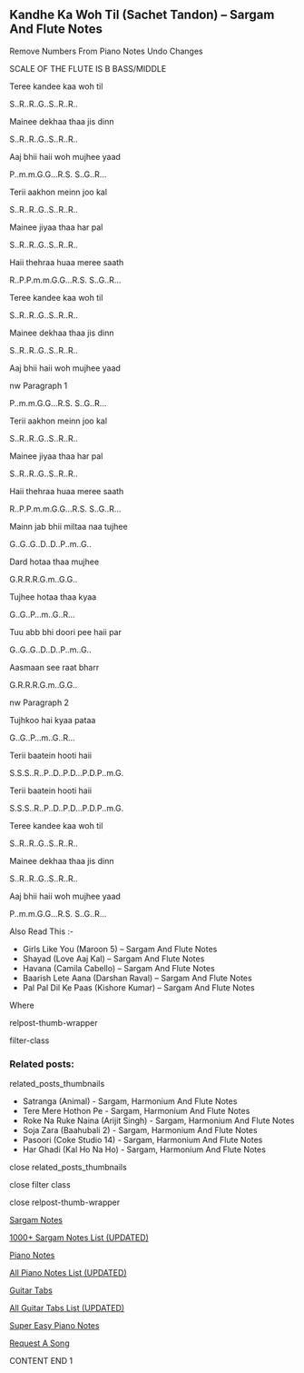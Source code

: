 
## Kandhe Ka Woh Til (Sachet Tandon) – Sargam And Flute Notes

Remove Numbers From Piano Notes
Undo Changes

SCALE OF THE FLUTE IS B BASS/MIDDLE

Teree kandee kaa woh til

S..R..R..G..S..R..R..

Mainee dekhaa thaa jis dinn

S..R..R..G..S..R..R..

Aaj bhii haii woh mujhee yaad

P..m.m.G.G…R.S. S..G..R…

Terii aakhon meinn joo kal

S..R..R..G..S..R..R..

Mainee jiyaa thaa har pal

S..R..R..G..S..R..R..

Haii thehraa huaa meree saath

R..P.P.m.m.G.G…R.S. S..G..R…

Teree kandee kaa woh til

S..R..R..G..S..R..R..

Mainee dekhaa thaa jis dinn

S..R..R..G..S..R..R..

Aaj bhii haii woh mujhee yaad

nw Paragraph 1

P..m.m.G.G…R.S. S..G..R…

Terii aakhon meinn joo kal

S..R..R..G..S..R..R..

Mainee jiyaa thaa har pal

S..R..R..G..S..R..R..

Haii thehraa huaa meree saath

R..P.P.m.m.G.G…R.S. S..G..R…

Mainn jab bhii miltaa naa tujhee

G..G..G..D..D..P..m..G..

Dard hotaa thaa mujhee

G.R.R.R.G.m..G.G..

Tujhee hotaa thaa kyaa

G..G..P…m..G..R…

Tuu abb bhi doori pee haii par

G..G..G..D..D..P..m..G..

Aasmaan see raat bharr

G.R.R.R.G.m..G.G..

nw Paragraph 2

Tujhkoo hai kyaa pataa

G..G..P…m..G..R…

Terii baatein hooti haii

S.S.S..R..P..D..P.D…P.D.P..m.G.

Terii baatein hooti haii

S.S.S..R..P..D..P.D…P.D.P..m.G.

Teree kandee kaa woh til

S..R..R..G..S..R..R..

Mainee dekhaa thaa jis dinn

S..R..R..G..S..R..R..

Aaj bhii haii woh mujhee yaad

P..m.m.G.G…R.S. S..G..R…

Also Read This :-

* Girls Like You (Maroon 5) – Sargam And Flute Notes
* Shayad (Love Aaj Kal) – Sargam And Flute Notes
* Havana (Camila Cabello) – Sargam And Flute Notes
* Baarish Lete Aana (Darshan Raval) – Sargam And Flute Notes
* Pal Pal Dil Ke Paas (Kishore Kumar) – Sargam And Flute Notes

Where

relpost-thumb-wrapper

filter-class

### Related posts:

related_posts_thumbnails

* Satranga (Animal) - Sargam, Harmonium And Flute Notes
* Tere Mere Hothon Pe - Sargam, Harmonium And Flute Notes
* Roke Na Ruke Naina (Arijit Singh) - Sargam, Harmonium And Flute Notes
* Soja Zara (Baahubali 2) - Sargam, Harmonium And Flute Notes
* Pasoori (Coke Studio 14) - Sargam, Harmonium And Flute Notes
* Har Ghadi (Kal Ho Na Ho) - Sargam, Harmonium And Flute Notes

close related_posts_thumbnails

close filter class

close relpost-thumb-wrapper

[Sargam Notes](https://www.notationsworld.com/sargam-notes.html)

[1000+ Sargam Notes List (UPDATED)](https://www.notationsworld.com/all-songs-list-sargam-notes.html)

[Piano Notes](https://www.notationsworld.com/piano-notes.html)

[All Piano Notes List (UPDATED)](https://www.notationsworld.com/all-songs-list-piano-notes.html)

[Guitar Tabs](https://www.notationsworld.com/guitar-tabs.html)

[All Guitar Tabs List (UPDATED)](https://www.notationsworld.com/all-songs-list-guitar-tabs.html)

[Super Easy Piano Notes](https://studywall.in/)

[Request A Song](https://www.notationsworld.com/request-a-song.html)

CONTENT END 1

